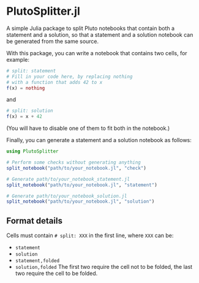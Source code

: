# PlutoSplitter.jl
A simple Julia package to split Pluto notebooks that contain both a statement and a solution,
so that a statement and a solution notebook can be generated from the same source.

With this package, you can write a notebook that contains two cells, for example:
```jl
# split: statement
# Fill in your code here, by replacing nothing
# with a function that adds 42 to x
f(x) = nothing
```
and
```jl
# split: solution
f(x) = x + 42
```
(You will have to disable one of them to fit both in the notebook.)

Finally, you can generate a statement and a solution notebook as follows:
```jl
using PlutoSplitter

# Perform some checks without generating anything
split_notebook("path/to/your_notebook.jl", "check")

# Generate path/to/your_notebook_statement.jl
split_notebook("path/to/your_notebook.jl", "statement")

# Generate path/to/your_notebook_solution.jl
split_notebook("path/to/your_notebook.jl", "solution")
```

## Format details
Cells must contain `# split: XXX` in the first line, where `XXX` can be:
- `statement`
- `solution`
- `statement,folded`
- `solution,folded`
The first two require the cell not to be folded, the last two require the cell to be folded.

